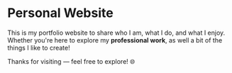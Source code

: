 # Personal Website

This is my portfolio website to share who I am, what I do, and what I enjoy.
Whether you're here to explore my **professional work**, as well a bit of the things I like to create! 

Thanks for visiting — feel free to explore! 🌐



